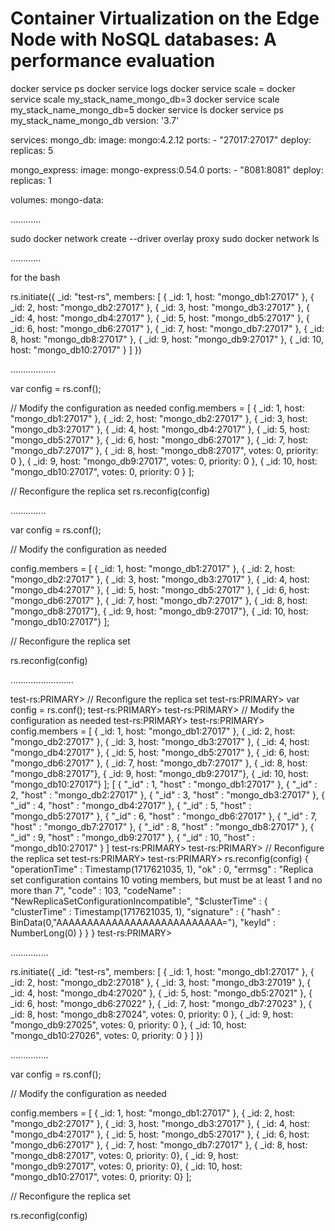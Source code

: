 # Container Virtualization on the Edge Node with NoSQL databases: A performance evaluation
docker service ps <service-name>
docker service logs <service-name>
docker service scale <service-name>=<desired-number-of-replicas>
docker service scale my_stack_name_mongo_db=3
docker service scale my_stack_name_mongo_db=5
docker service ls
docker service ps my_stack_name_mongo_db
version: '3.7'

services:
  mongo_db:
    image: mongo:4.2.12
    ports:
      - "27017:27017"
    deploy:
      replicas: 5

  mongo_express:
    image: mongo-express:0.54.0
    ports:
      - "8081:8081"
    deploy:
      replicas: 1

volumes:
  mongo-data:

  ............

sudo docker network create --driver overlay proxy
sudo docker network ls

............

for the bash 

rs.initiate({
  _id: "test-rs",
  members: [
    { _id: 1, host: "mongo_db1:27017" },
    { _id: 2, host: "mongo_db2:27017" },
    { _id: 3, host: "mongo_db3:27017" },
    { _id: 4, host: "mongo_db4:27017" },
    { _id: 5, host: "mongo_db5:27017" },
    { _id: 6, host: "mongo_db6:27017" },
    { _id: 7, host: "mongo_db7:27017" },
    { _id: 8, host: "mongo_db8:27017" },
    { _id: 9, host: "mongo_db9:27017" },
    { _id: 10, host: "mongo_db10:27017" }
  ]
})

..................

var config = rs.conf();

// Modify the configuration as needed
config.members = [
  { _id: 1, host: "mongo_db1:27017" },
  { _id: 2, host: "mongo_db2:27017" },
  { _id: 3, host: "mongo_db3:27017" },
  { _id: 4, host: "mongo_db4:27017" },
  { _id: 5, host: "mongo_db5:27017" },
  { _id: 6, host: "mongo_db6:27017" },
  { _id: 7, host: "mongo_db7:27017" },
  { _id: 8, host: "mongo_db8:27017", votes: 0, priority: 0 },
  { _id: 9, host: "mongo_db9:27017", votes: 0, priority: 0 },
  { _id: 10, host: "mongo_db10:27017", votes: 0, priority: 0 }
];

// Reconfigure the replica set
rs.reconfig(config)

..............


var config = rs.conf();


// Modify the configuration as needed

config.members = [
  { _id: 1, host: "mongo_db1:27017" },
  { _id: 2, host: "mongo_db2:27017" },
  { _id: 3, host: "mongo_db3:27017" },
  { _id: 4, host: "mongo_db4:27017" },
  { _id: 5, host: "mongo_db5:27017" },
  { _id: 6, host: "mongo_db6:27017" },
  { _id: 7, host: "mongo_db7:27017" },
  { _id: 8, host: "mongo_db8:27017"},
  { _id: 9, host: "mongo_db9:27017"},
  { _id: 10, host: "mongo_db10:27017"}
];

// Reconfigure the replica set

rs.reconfig(config)


.........................


test-rs:PRIMARY> // Reconfigure the replica set
test-rs:PRIMARY> var config = rs.conf();
test-rs:PRIMARY>
test-rs:PRIMARY> // Modify the configuration as needed
test-rs:PRIMARY>
test-rs:PRIMARY> config.members = [ { _id: 1, host: "mongo_db1:27017" }, { _id: 2, host: "mongo_db2:27017" }, { _id: 3, host: "mongo_db3:27017" }, { _id: 4, host: "mongo_db4:27017" }, { _id: 5, host: "mongo_db5:27017" }, { _id: 6, host: "mongo_db6:27017" }, { _id: 7, host: "mongo_db7:27017" }, { _id: 8, host: "mongo_db8:27017"}, { _id: 9, host: "mongo_db9:27017"}, { _id: 10, host: "mongo_db10:27017"} ];
[
        {
                "_id" : 1,
                "host" : "mongo_db1:27017"
        },
        {
                "_id" : 2,
                "host" : "mongo_db2:27017"
        },
        {
                "_id" : 3,
                "host" : "mongo_db3:27017"
        },
        {
                "_id" : 4,
                "host" : "mongo_db4:27017"
        },
        {
                "_id" : 5,
                "host" : "mongo_db5:27017"
        },
        {
                "_id" : 6,
                "host" : "mongo_db6:27017"
        },
        {
                "_id" : 7,
                "host" : "mongo_db7:27017"
        },
        {
                "_id" : 8,
                "host" : "mongo_db8:27017"
        },
        {
                "_id" : 9,
                "host" : "mongo_db9:27017"
        },
        {
                "_id" : 10,
                "host" : "mongo_db10:27017"
        }
]
test-rs:PRIMARY>
test-rs:PRIMARY> // Reconfigure the replica set
test-rs:PRIMARY>
test-rs:PRIMARY> rs.reconfig(config)
{
        "operationTime" : Timestamp(1717621035, 1),
        "ok" : 0,
        "errmsg" : "Replica set configuration contains 10 voting members, but must be at least 1 and no more than 7",
        "code" : 103,
        "codeName" : "NewReplicaSetConfigurationIncompatible",
        "$clusterTime" : {
                "clusterTime" : Timestamp(1717621035, 1),
                "signature" : {
                        "hash" : BinData(0,"AAAAAAAAAAAAAAAAAAAAAAAAAAA="),
                        "keyId" : NumberLong(0)
                }
        }
}
test-rs:PRIMARY>

...............

rs.initiate({
  _id: "test-rs",
  members: [
    { _id: 1, host: "mongo_db1:27017" },
    { _id: 2, host: "mongo_db2:27018" },
    { _id: 3, host: "mongo_db3:27019" },
    { _id: 4, host: "mongo_db4:27020" },
    { _id: 5, host: "mongo_db5:27021" },
    { _id: 6, host: "mongo_db6:27022" },
    { _id: 7, host: "mongo_db7:27023" },
    { _id: 8, host: "mongo_db8:27024", votes: 0, priority: 0 },
    { _id: 9, host: "mongo_db9:27025", votes: 0, priority: 0 },
    { _id: 10, host: "mongo_db10:27026", votes: 0, priority: 0 }
  ]
})

...............

var config = rs.conf();

// Modify the configuration as needed

config.members = [ { _id: 1, host: "mongo_db1:27017" }, { _id: 2, host: "mongo_db2:27017" }, { _id: 3, host: "mongo_db3:27017" }, { _id: 4, host: "mongo_db4:27017" }, { _id: 5, host: "mongo_db5:27017" }, { _id: 6, host: "mongo_db6:27017" }, { _id: 7, host: "mongo_db7:27017" }, { _id: 8, host: "mongo_db8:27017", votes: 0, priority: 0}, { _id: 9, host: "mongo_db9:27017", votes: 0, priority: 0}, { _id: 10, host: "mongo_db10:27017", votes: 0, priority: 0} ];

// Reconfigure the replica set

rs.reconfig(config)





  
